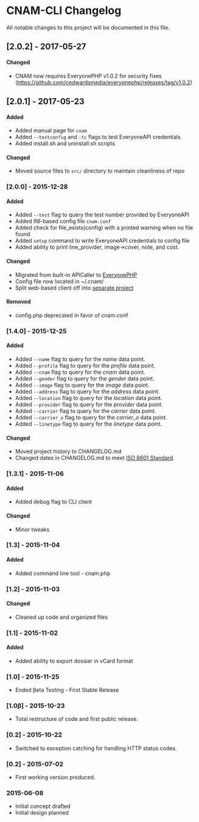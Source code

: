 # CNAM-CLI Changelog
All notable changes to this project will be documented in this file.

## [2.0.2] - 2017-05-27

#### Changed
- CNAM now requires EveryonePHP v1.0.2 for security fixes (https://github.com/cedwardsmedia/everyonephp/releases/tag/v1.0.2)

## [2.0.1] - 2017-05-23

#### Added
- Added manual page for `cnam`
- Added `--testconfig` and `-tc` flags to test EveryoneAPI credentials.
- Added install.sh and uninstall.sh scripts

#### Changed
- Moved source files to `src/` directory to maintain cleanliness of repo


### [2.0.0] - 2015-12-28

#### Added
- Added `--test` flag to query the test number provided by EveryoneAPI
- Added INI-based config file `cnam.conf`
- Added check for file_exists(config) with a printed warning when no file found
- Added `setup` command to write EveryoneAPI credentials to config file
- Added ability to print line_provider, image->cover, note, and cost.


#### Changed
- Migrated from built-in APICaller to [EveryonePHP](http://github.com/cedwardsmedia/everyonephp)
- Config file now located in ~/.cnam/
- Split web-based client off into [separate project](https://github.com/cedwardsmedia/webcnam)

#### Removed
- config.php deprecated in favor of cnam.conf

### [1.4.0] - 2015-12-25

#### Added
- Added `--name` flag to query for the *name* data point.
- Added `--profile` flag to query for the *profile* data point.
- Added `--cnam` flag to query for the *cnam* data point.
- Added `--gender` flag to query for the *gender* data point.
- Added `--image` flag to query for the *image* data point.
- Added `--address` flag to query for the *address* data point.
- Added `--location` flag to query for the *location* data point.
- Added `--provider` flag to query for the *provider* data point.
- Added `--carrier` flag to query for the *carrier* data point.
- Added `--carrier_o` flag to query for the *carrier_o* data point.
- Added `--linetype` flag to query for the *linetype* data point.

#### Changed
- Moved project history to CHANGELOG.md
- Changed dates in CHANGELOG.md to meet [ISO 8601 Standard](http://www.iso.org/iso/home/standards/iso8601.htm).


### [1.3.1] - 2015-11-06

#### Added
- Added debug flag to CLI client



#### Changed
- Minor tweaks




### [1.3] - 2015-11-04

#### Added
- Added command line tool - cnam.php



### [1.2] - 2015-11-03

#### Changed
- Cleaned up code and organized files



### [1.1] - 2015-11-02
#### Added
- Added ability to export dossier in vCard format


### [1.0] - 2015-11-25
- Ended βeta Testing - First Stable Release



### [1.0β] - 2015-10-23
- Total restructure of code and first public release.



### [0.2] - 2015-10-22
- Switched to exception catching for handling HTTP status codes.



### [0.2] - 2015-07-02
- First working version produced.



### 2015-06-08
- Initial concept drafted
- Initial design planned
